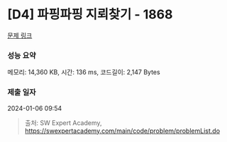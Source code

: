 # [D4] 파핑파핑 지뢰찾기 - 1868 

[문제 링크](https://swexpertacademy.com/main/code/problem/problemDetail.do?contestProbId=AV5LwsHaD1MDFAXc) 

### 성능 요약

메모리: 14,360 KB, 시간: 136 ms, 코드길이: 2,147 Bytes

### 제출 일자

2024-01-06 09:54



> 출처: SW Expert Academy, https://swexpertacademy.com/main/code/problem/problemList.do